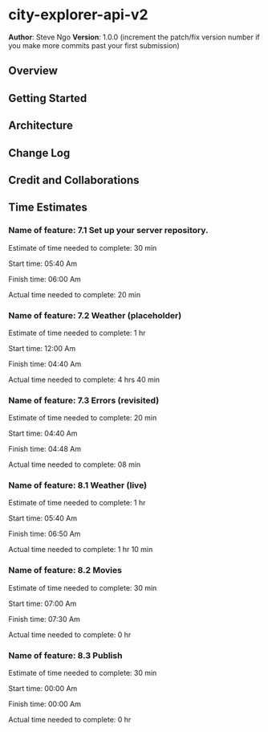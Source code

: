 # city-explorer-api-v2

**Author**: Steve Ngo
**Version**: 1.0.0 (increment the patch/fix version number if you make more commits past your first submission)

## Overview
<!-- Provide a high level overview of what this application is and why you are building it, beyond the fact that it's an assignment for this class. (i.e. What's your problem domain?) -->

## Getting Started
<!-- What are the steps that a user must take in order to build this app on their own machine and get it running? -->

## Architecture
<!-- Provide a detailed description of the application design. What technologies (languages, libraries, etc) you're using, and any other relevant design information. -->

## Change Log
<!-- Use this area to document the iterative changes made to your application as each feature is successfully implemented. Use time stamps. Here's an example:

01-01-2001 4:59pm - Application now has a fully-functional express server, with a GET route for the location resource. -->

## Credit and Collaborations
<!-- Give credit (and a link) to other people or resources that helped you build this application. -->

## Time Estimates
### Name of feature: 7.1 Set up your server repository.

Estimate of time needed to complete: 30 min

Start time: 05:40 Am

Finish time: 06:00 Am

Actual time needed to complete: 20 min

### Name of feature: 7.2 Weather (placeholder)

Estimate of time needed to complete: 1 hr

Start time: 12:00 Am

Finish time: 04:40 Am

Actual time needed to complete: 4 hrs 40 min

### Name of feature: 7.3 Errors (revisited)

Estimate of time needed to complete: 20 min

Start time: 04:40 Am

Finish time: 04:48 Am

Actual time needed to complete: 08 min

### Name of feature: 8.1 Weather (live)

Estimate of time needed to complete: 1 hr

Start time: 05:40 Am

Finish time: 06:50 Am

Actual time needed to complete: 1 hr 10 min

### Name of feature: 8.2 Movies

Estimate of time needed to complete: 30 min

Start time: 07:00 Am

Finish time: 07:30 Am

Actual time needed to complete: 0 hr

### Name of feature: 8.3 Publish

Estimate of time needed to complete: 30 min

Start time: 00:00 Am

Finish time: 00:00 Am

Actual time needed to complete: 0 hr